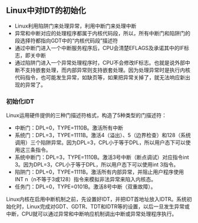 ## Linux中对IDT的初始化

- Linux利用陷阱门来处理异常，利用中断门来处理中断
- 异常和中断对应的处理程序都属于内核代码段，所以，所有中断门和陷阱门的段选择符都指向GDT中的“内核代码段”描述符
- 通过中断门进入一个中断服务程序后，CPU会清楚EFLAGS及承诺其中的IF标志，即关中断
- 通过陷阱门进入一个异常处理程序时，CPU不会修改IF标志。也就是说外部中断不支持嵌套处理，而内部异常则支持嵌套处理。因为处理异常时是执行内核代码指令，也可能发生异常，如缺页等，如果把异常关掉了，就无法响应新出现的异常了。

### 初始化IDT

Linux运用硬件提供的三种门描述符格式，构造了5种类型的门描述符：

- 中断门：DPL=0，TYPE=1110B。激活所有中断
- 系统门：DPL=3，TYPE=1111B。激活4（溢出）、5（边界检查）和128（系统调用）三个陷阱异常。因为DPL=3，CPL小于等于DPL，所以用户态下可以使用这三条指令。
- 系统中断门：DPL=3，TYPE=1110B。激活3号中断（断点调试）对应指令int 3。因为DPL=3，CPL小于等于DPL，所以用户态下可以使用int 3指令。
- 陷阱门：DPL=0，TYPE=1111B。激活所有内部异常，并阻止用户程序使用INT n（n不等于3或128）指令来模拟非法异常来陷入内核态。
- 任务门：DPL=0，TYPE=0101B。激活8号中断（双重故障）。

Linux内核在启用中断机制之前，先设置好IDT，并把IDT首地址放入IDTR。系统初始化时，Linux完成对GDT、GDTR、TDT和IDTR等的设置，以后一旦发生异常或中断，CPU就可以通过异常和中断响应机制调出中断或异常处理程序执行。

